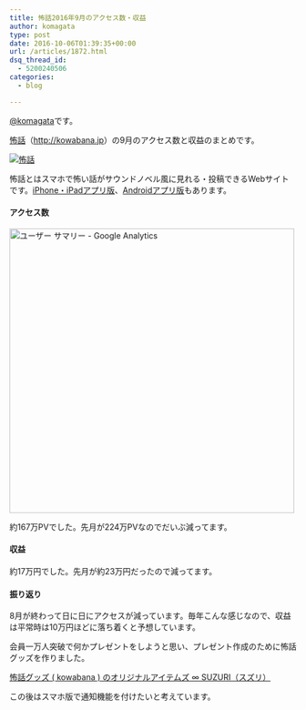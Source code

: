 ```yaml
---
title: 怖話2016年9月のアクセス数・収益
author: komagata
type: post
date: 2016-10-06T01:39:35+00:00
url: /articles/1872.html
dsq_thread_id:
  - 5200240506
categories:
  - blog

---
```

[@komagata][1]です。

<a title="怖話" href="http://kowabana.jp" target="_blank">怖話</a>（<a title="怖話" href="http://kowabana.jp" target="_blank">http://kowabana.jp</a>）の9月のアクセス数と収益のまとめです。

<p class="center">
  <a href="http://kowabana.jp"><img src="https://i.gyazo.com/7ac945b83db4936a1cd4947a6ea0c60b.png" alt="怖話" /></a>
</p>

怖話とはスマホで怖い話がサウンドノベル風に見れる・投稿できるWebサイトです。<a title="怖話iPhone・iPadアプリ版" href="https://itunes.apple.com/jp/app/bu-hua-zui-buno1wan5000huano/id564486792?l=ja&mt=8" target="_blank">iPhone・iPadアプリ版</a>、<a title="怖話Androidアプリ版" href="https://play.google.com/store/apps/details?id=jp.fjord.kowabana" target="_blank">Androidアプリ版</a>もあります。

#### アクセス数

<p class="center">
  <img src="https://gyazo.com/8f3087b08919e1947f2b420de1fddda3.png" alt="ユーザー サマリー - Google Analytics" width="500px" />
</p>

約167万PVでした。先月が224万PVなのでだいぶ減ってます。

#### 収益

約17万円でした。先月が約23万円だったので減ってます。

#### 振り返り

8月が終わって日に日にアクセスが減っています。毎年こんな感じなので、収益は平常時は10万円ほどに落ち着くと予想しています。

会員一万人突破で何かプレゼントをしようと思い、プレゼント作成のために怖話グッズを作りました。

[怖話グッズ ( kowabana ) のオリジナルアイテムズ ∞ SUZURI（スズリ）][2]

この後はスマホ版で通知機能を付けたいと考えています。

 [1]: http://twitter.com/komagata
 [2]: https://suzuri.jp/kowabana/products
